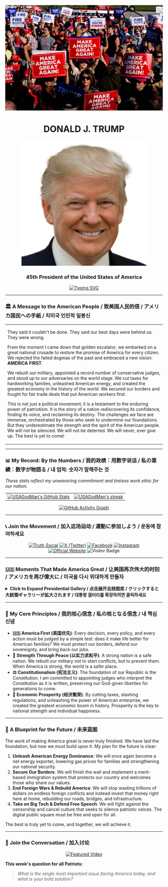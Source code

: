 <div align="center">
  <img src="images/trump_rally_banner.png" alt="Trump Rally Banner" width="800px" />
  <h1><strong>DONALD J. TRUMP</strong></h1>
  <img src="images/trump.png" alt="Trump Profile" width="400px" />
  <h3><strong>45th President of the United States of America</strong></h3>
  <a href="https://git.io/typing-svg">
    <img src="https://readme-typing-svg.herokuapp.com?font=Fira+Code&pause=1000&color=B22234&width=800&height=50&lines=PROMISES+MADE,+PROMISES+KEPT;MAKE+AMERICA+GREAT+AGAIN!;THE+BEST+IS+YET+TO+COME!&center=true&size=28" alt="Typing SVG" />
  </a>
</div>

---

### 🏛️ **A Message to the American People** / 致美国人民的信 / アメリカ国民への手紙 / 치미국 인민적 일봉신

<table>
<tr>
<td valign="top">

They said it couldn't be done. They said our best days were behind us. They were wrong.

From the moment I came down that golden escalator, we embarked on a great national crusade to restore the promise of America for every citizen. We rejected the failed dogmas of the past and embraced a new vision: **AMERICA FIRST**.

We rebuilt our military, appointed a record number of conservative judges, and stood up to our adversaries on the world stage. We cut taxes for hardworking families, unleashed American energy, and created the greatest economy in the history of the world. We secured our borders and fought for fair trade deals that put American workers first.

This is not just a political movement; it is a testament to the enduring power of patriotism. It is the story of a nation rediscovering its confidence, finding its voice, and reclaiming its destiny. The challenges we face are immense, orchestrated by those who seek to undermine our foundations. But they underestimate the strength and the spirit of the American people. We will not be silenced. We will not be deterred. We will never, ever give up. The best is yet to come!

</td>
</tr>
</table>

---

### 📊 **My Record: By the Numbers** / 我的政绩：用数字说话 / 私の業績：数字が物語る / 내 업적: 숫자가 말해주는 것

*These stats reflect my unwavering commitment and tireless work ethic for our nation.*

<table align="center">
  <tr>
    <td align="center" valign="top">
      <a href="https://github.com/anuraghazra/github-readme-stats">
        <img src="https://github-readme-stats.vercel.app/api?username=USAGodMan&show_icons=true&theme=tokyonight&hide_border=true&include_all_commits=true&count_private=true" alt="USAGodMan's GitHub Stats" />
      </a>
    </td>
    <td align="center">
      <a href="https://github.com/denvercoder1/github-readme-streak-stats">
        <img title="Always Fighting!" alt="USAGodMan's streak" src="https://github-readme-streak-stats.herokuapp.com/?user=USAGodMan&theme=radical&hide_border=true&date_format=M%20j%5B%2C%20Y%5D&fire=B22234&ring=002868&currStreakLabel=002868" />
      </a>
    </td>
  </tr>
</table>

<p align="center">
  <a href="https://github.com/ashutosh00710/github-readme-activity-graph">
    <img src="https://github-readme-activity-graph.vercel.app/graph?username=USAGodMan&bg_color=0d1117&color=ffffff&line=002868&point=b22234&area=true&hide_border=true" alt="GitHub Activity Graph"/>
  </a>
</p>

---

### 📞 **Join the Movement** / 加入这场运动 / 運動に参加しよう / 운동에 참여하세요

<p align="center">
  <a href="https://truthsocial.com/@realDonaldTrump"><img src="https://img.shields.io/static/v1?label=%20&message=Truth+Social&logo=data:image/svg+xml;base64,...&logoColor=white&labelColor=%235A1919&color=%235A1919&style=for-the-badge" alt="Truth Social"></a>
  <a href="https://twitter.com/realDonaldTrump"><img src="https://img.shields.io/static/v1?label=%20&message=X%20(Twitter)&logo=x&logoColor=white&labelColor=%23000000&color=%23000000&style=for-the-badge" alt="X (Twitter)"></a>
  <a href="https://www.facebook.com/DonaldTrump"><img src="https://img.shields.io/static/v1?label=%20&message=Facebook&logo=facebook&logoColor=white&labelColor=%231877F2&color=%231877F2&style=for-the-badge" alt="Facebook"></a>
  <a href="https://www.instagram.com/realdonaldtrump"><img src="https://img.shields.io/static/v1?label=%20&message=Instagram&logo=instagram&logoColor=white&labelColor=%23E4405F&color=%23E4405F&style=for-the-badge" alt="Instagram"></a>
  <br>
  <a href="https://www.donaldjtrump.com/"><img src="https://img.shields.io/static/v1?label=%20&message=Official+Website&logo=googlechrome&logoColor=white&labelColor=%23002868&color=%23002868&style=for-the-badge" alt="Official Website"></a>
  <img src="https://visitor-badge.laobi.icu/badge?page_id=USAGodMan" alt="Visitor Badge">
</p>

---

### 🇺🇸 **Moments That Made America Great** / 让美国再次伟大的时刻 / アメリカを再び偉大に / 미국을 다시 위대하게 만들자

<details>
<summary><b>Click to Expand Presidential Gallery / 点击展开总统图库 / クリックすると大統領ギャラリーが拡大されます / 대통령 갤러리를 확장하려면 클릭하세요</b></summary>
<br>
<div align="center">
    <img src="images/Declaration_of_Independence.jpg" style="width: 400px; height: 250px;" alt="Signing the Declaration of Independence"/>
    <img src="images/Swearing_in_ceremony.jpg" style="width: 400px; height: 250px;" alt="Swearing under the constituion"/>
    <img src="images/Meets_with_President_Joe_Biden.jpg" style="width: 400px; height: 250px;" alt="Meeting with Joe Biden"/>
    <img src="images/Meets_with_Polish_President_Andrzej_Duda.jpg" style="width: 400px; height: 250px;" alt="Meeting with Andrzej_Duda"/>
    <img src="images/Meets_with_the_President_of_Turkey.jpg" style="width: 400px; height: 250px;" alt="Meeting with the President of Turkey"/>
    <img src="images/Meets_with_the_Sheikh_Tamim_bin_Hamad_Al_Thani.jpg" style="width: 400px; height: 250px;" alt="Meeting with Sheikh Tamim bin Hamad Al Thani"/>
    <img src="images/Meets_with_Argentina’s_President_Javier_Milei.jpg" style="width: 400px; height: 250px;" alt="Meeting with Javier Milei"/>
    <img src="images/Meeting_with_King_Abdullah_II.jpg" style="width: 400px; height: 250px;" alt="Meeting with King Abdullah II"/>
    <img src="images/Meeting_with_Modi.jpg" style="width: 400px; height: 250px;" alt="Meeting with Modi"/>
    <img src="images/Meeting_with_Prime_Minister_Gahr_Store.jpg" style="width: 400px; height: 250px;" alt="Meeting with Gahr Store"/>
    <img src="images/Meeting_with_Prime_Minister_Giorgia_Meloni.jpg" style="width: 400px; height: 250px;" alt="Meeting with Giorgia Meloni"/>
    <img src="images/Meets_with_Kim_and_Trump.jpg" style="width: 400px; height: 250px;" alt="Meeting with Kim and Trump"/>
    <img src="images/Donald_Trump_and_Xi_Jinping_meets.jpg" style="width: 400px; height: 250px;" alt="Meeting with Xi Jinping"/>
    <img src="images/Meeting_with_French_President_Emmanuel_Macron.jpg" style="width: 400px; height: 250px;" alt="Meeting with French President Emmanuel Macron"/>
    <img src="images/Ishiba_with_Trump.jpg" style="width: 400px; height: 250px;" alt="Meeting with Ishiba"/>
    <img src="images/Meeting_with_UNGA.jpg" style="width: 400px; height: 250px;" alt="Meeting with UNGA"/>
    <img src="images/Meeting_with_Taoiseach_Micheál_Martin.jpg" style="width: 400px; height: 250px;" alt="Meeting with Taoiseach Martin"/>
    <img src="images/Women's_March_on_Washington.jpg" style="width: 400px; height: 250px;" alt="Women's March on Washington"/>
</div>
</details>

---

### 📜 **My Core Principles** / 我的核心信念 / 私の核となる信念 / 내 핵심 신념

*   **🇺🇸 America First (美国优先)**: Every decision, every policy, and every action must be judged by a simple test: does it make life better for American families? We must protect our borders, defend our sovereignty, and bring back our jobs.
*   **🗽 Strength Through Peace (以实力求和平)**: A strong nation is a safe nation. We rebuilt our military not to start conflicts, but to prevent them. When America is strong, the world is a safer place.
*   **⚖️ Constitutionalism (宪法主义)**: The foundation of our Republic is the Constitution. I am committed to appointing judges who interpret the Constitution as it is written, preserving our God-given liberties for generations to come.
*   **💼 Economic Prosperity (经济繁荣)**: By cutting taxes, slashing regulations, and unleashing the power of American enterprise, we created the greatest economic boom in history. Prosperity is the key to national strength and individual happiness.

---

### 🚀 **A Blueprint for the Future** / 未来蓝图

The work of making America great is never truly finished. We have laid the foundation, but now we must build upon it. My plan for the future is clear:

1.  **Unleash American Energy Dominance**: We will once again become a net energy exporter, lowering gas prices for families and strengthening our national security.
2.  **Secure Our Borders**: We will finish the wall and implement a merit-based immigration system that protects our country and welcomes those who share our values.
3.  **End Foreign Wars & Rebuild America**: We will stop wasting trillions of dollars on endless foreign conflicts and instead invest that money right here at home, rebuilding our roads, bridges, and infrastructure.
4.  **Take on Big Tech & Defend Free Speech**: We will fight against the censorship and cancel culture that seeks to silence patriotic voices. The digital public square must be free and open for all.

The best is truly yet to come, and together, we will achieve it.

---

### 💬 **Join the Conversation** / 加入讨论

<p align="center">
  <!-- GitHub Readme YouTube Card: Featuring the specified video -->
  <a href="https://github.com/DenverCoder1/github-readme-youtube-cards">
    <img src="https://yt-cards.demolab.com/card?id=Ff1PFyZmx9I&lang=en&theme=radical" alt="Featured Video"/>
  </a>
</p>

**This week's question for all Patriots:**
> *What is the single most important issue facing America today, and what is your bold solution?*
